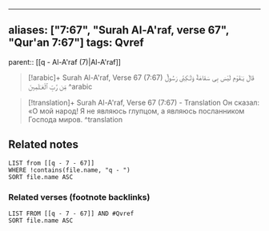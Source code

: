 
---
aliases: ["7:67", "Surah Al-A'raf, verse 67", "Qur'an 7:67"]
tags: Qvref
---

parent:: [[q - Al-A'raf (7)|Al-A'raf]]

> [!arabic]+ Surah Al-A'raf, Verse 67 (7:67)
> <span class="quran-arabic">قَالَ يَـٰقَوْمِ لَيْسَ بِى سَفَاهَةٌ وَلَـٰكِنِّى رَسُولٌ مِّن رَّبِّ ٱلْعَـٰلَمِينَ</span>
^arabic

> [!translation]+ Surah Al-A'raf, Verse 67 (7:67) - Translation
> Он сказал: «О мой народ! Я не являюсь глупцом, а являюсь посланником Господа миров.
^translation



## Related notes
```dataview
LIST from [[q - 7 - 67]]
WHERE !contains(file.name, "q - ")
SORT file.name ASC
```

### Related verses (footnote backlinks)
```dataview
LIST FROM [[q - 7 - 67]] AND #Qvref
SORT file.name ASC
```

